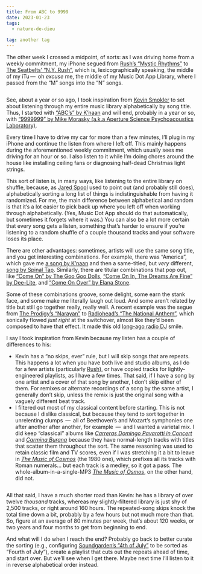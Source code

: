 ```yaml
---
title: From ABC to 9999
date: 2023-01-23
tags:
  - nature-de-dieu
  
tag: another tag
---
```



<p>The other week I crossed a midpoint, of sorts: as I was driving home from a weekly commitment, my iPhone segued from <a href="https://www.youtube.com/watch?v=rxwRzW6ehAU">Rush’s “Mystic Rhythms”</a> to <a href="https://www.youtube.com/watch?v=CXJBS1Up_kg">The Seatbelts’ “N.Y.  Rush”</a>, which is, lexicographically speaking, the middle of my iTu&#x202F;—&#x2009;&#160;oh <em> excuse</em> me, the middle of my Music Dot App Library, where I passed from the “M” songs into the “N” songs.</p>

<a href="https://meyerweb.com/eric/thoughts/wp-content/uploads/Troubadour.jpg"><img decoding="async" src="https://meyerweb.com/eric/thoughts/wp-content/uploads/Troubadour.jpg" alt="" class="pic" /></a>

<p>See, about a year or so ago, I took inspiration from <a href="https://www.kevinsmokler.com/" rel="acquaintance met">Kevin Smokler</a> to set about listening through my entire music library alphabetically by song title.  Thus, I started with <a href="https://www.youtube.com/watch?v=0TfXtcvmkiw">“ABC’s” by K’naan</a> and will end, probably in a year or so, with <a href="https://www.youtube.com/watch?v=wgVTmt6t3hg">“9999999” by Mike Morasky (a.k.a Aperture Science Psychoacoustics Laboratory)</a>.</p>

<p>Every time I have to drive my car for more than a few minutes, I’ll plug in my iPhone and continue the listen from where I left off.  This mainly happens during the aforementioned weekly commitment, which usually sees me driving for an hour or so.  I also listen to it while I’m doing chores around the house like installing ceiling fans or diagnosing half-dead Christmas light strings.</p>

<p>This sort of listen is, in many ways, like listening to the entire library on shuffle, because, as <a href="https://en.wikipedia.org/wiki/Jared_Spool">Jared Spool</a> used to point out (and probably still does), alphabetically sorting a long list of things is indistinguishable from having it randomized.  For me, the main difference between alphabetical and random is that it’s a lot easier to pick back up where you left off when working through alphabetically. (Yes, Music Dot App should do that automatically, but sometimes it forgets where it was.) You can also be a lot more certain that every song gets a listen, something that’s harder to ensure if you’re listening to a random shuffle of a couple thousand tracks and your software loses its place.</p>

<p>There are other advantages: sometimes, artists will use the same song title, and you get interesting combinations.  For example, there was “America”, which gave me <a href="https://www.youtube.com/watch?v=6cTC6rGE9jo">a song by K’naan</a> and then a same-titled, but <em>very</em> different, <a href="https://www.youtube.com/watch?v=z4BmaBNDmgQ">song by Spinal Tap</a>.  Similarly, there are titular combinations that pop out, like  <a href="https://www.youtube.com/watch?v=C0t0e1npyYM">“Come On” by The Goo Goo Dolls</a>, <a href="https://www.youtube.com/watch?v=_LiUG0Chubg">“Come On In, The Dreams Are Fine” by Dee-Lite</a>, and <a href="https://www.youtube.com/watch?v=En4szIQL9Yo">“Come On Over” by Elana Stone</a>.</p>

<p>Some of these combinations groove, some delight, some earn the stank face, and some make me literally laugh out loud.  And some aren’t related by title but still go together really, really well.  A recent example was the segue from <a href="https://www.youtube.com/watch?v=bzVjZu4fl4o">The Prodigy’s “Narayan”</a> to <a href="https://www.youtube.com/watch?v=NfQD1QiQ9o4">Radiohead’s “The National Anthem”</a>, which sonically flowed <em> just right</em> at the switchover, almost like they’d been composed to have that effect.  It made this old <a href="https://meyerweb.com/eric/yfo/">long-ago radio DJ</a> smile.</p>

<p>I say I took inspiration from Kevin because my listen has a couple of differences to his:</p>

<ul>
<li>Kevin has a “no skips, ever” rule, but I will skip songs that are repeats.  This happens a lot when you have both live and studio albums, as I do for a few artists (particularly 
<a href="https://en.wikipedia.org/wiki/Rush_(band)">Rush</a>), or have copied tracks for lightly-engineered playlists, as I have a few times.  That said, if I have a song by one artist and a cover of that song by another, I don’t skip either of them.  For remixes or alternate recordings of a song by the same artist, I generally don’t skip, unless the remix is just the original song with a vaguely different beat track.</li>
<li>I filtered out most of my classical content before starting.  This is not because I dislike classical, but because they tend to sort together in unrelenting clumps &#x202F;—&#x2009;&#160;all of Beethoven’s and Mozart’s symphonies one after another after another, for example &#x202F;—&#x2009;&#160;and I wanted a varietal mix.  I did keep “classical” albums like <a href="https://en.wikipedia.org/wiki/Carreras_Domingo_Pavarotti_in_Concert"><cite>Carreras Domingo Pavarotti in Concert</cite></a> and <a href="https://en.wikipedia.org/wiki/Carmina_Burana_(Orff)"><cite>Carmina Burana</cite></a> because they have normal-length tracks with titles that scatter them throughout the sort.  The same reasoning was used to retain classic film and TV scores, even if I was stretching it a bit to leave in <a href="https://en.wikipedia.org/wiki/Cosmos:_A_Personal_Voyage#LP_and_cassette"><cite>The Music of Cosmos</cite></a> (the 1980 one), which prefixes all its tracks with Roman numerals…&#160;but each track is a medley, so it got a pass.  The whole-album-in-a-single-MP3 <a href="https://en.wikipedia.org/wiki/Osmos#Soundtrack"><cite>The Music of Osmos</cite></a>, on the other hand, did not.</li>
</ul>

<a href="https://meyerweb.com/eric/thoughts/wp-content/uploads/Portal-2_-Songs-to-Test-By.jpg"><img decoding="async" src="https://meyerweb.com/eric/thoughts/wp-content/uploads/Portal-2_-Songs-to-Test-By.jpg" alt="" class="pic" /></a>

<p>All that said, I have a much shorter road than Kevin: he has a library of over twelve <em>thousand</em> tracks, whereas my slightly-filtered library is just shy of 2,500 tracks, or right around 160 hours.  The repeated-song skips knock the total time down a bit, probably by a few hours but not much more than that.  So, figure at an average of 80 minutes per week, that’s about 120 weeks, or two years and four months to get from beginning to end.</p>

<p>And what will I do when I reach the end?  Probably go back to better curate the sorting (e.g., configuring <a href="https://www.youtube.com/watch?v=EU4L6THYAbM">Soundgarden’s “4th of July”</a> to be sorted as “Fourth of July”), create a playlist that cuts out the repeats ahead of time, and start over.  But we’ll see when I get there.  Maybe next time I’ll listen to it in reverse alphabetical order instead.</p>



